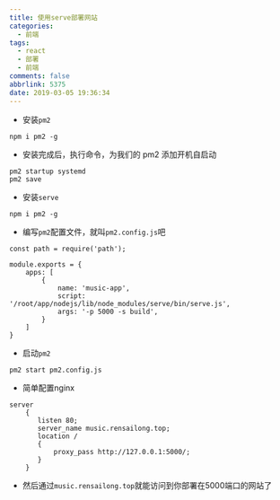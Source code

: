 ```yaml
---
title: 使用serve部署网站
categories:
  - 前端
tags:
  - react
  - 部署
  - 前端
comments: false
abbrlink: 5375
date: 2019-03-05 19:36:34
---
```


-   安装`pm2`
```
npm i pm2 -g
```

-   安装完成后，执行命令，为我们的 pm2 添加开机自启动
```
pm2 startup systemd 
pm2 save
```

-   安装`serve`
```
npm i pm2 -g
```

-   编写`pm2`配置文件，就叫`pm2.config.js`吧
```
const path = require('path');

module.exports = {
    apps: [
        {
            name: 'music-app',
            script: '/root/app/nodejs/lib/node_modules/serve/bin/serve.js',
            args: '-p 5000 -s build',
        }
    ]
}
```

-   启动`pm2`
```
pm2 start pm2.config.js
```

-   简单配置nginx
```
server
    {
       listen 80;
       server_name music.rensailong.top;
       location /
       {
           proxy_pass http://127.0.0.1:5000/;
       }
    }
```
-   然后通过`music.rensailong.top`就能访问到你部署在5000端口的网站了
